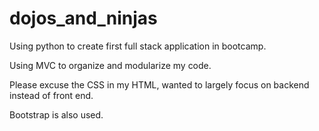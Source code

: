 # dojos_and_ninjas

Using python to create first full stack application in bootcamp.

Using MVC to organize and modularize my code. 

Please excuse the CSS in my HTML, wanted to largely focus on backend instead of front end.

Bootstrap is also used. 